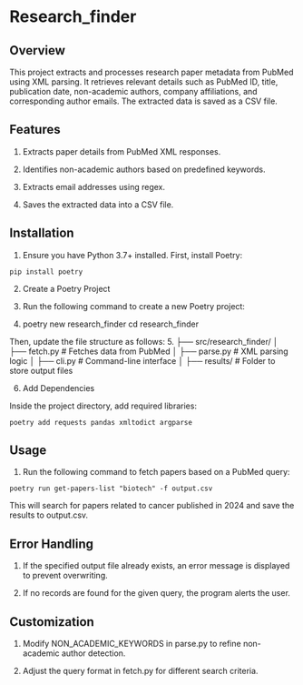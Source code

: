 # Research_finder
## Overview

This project extracts and processes research paper metadata from PubMed using XML parsing. It retrieves relevant details such as PubMed ID, title, publication date, non-academic authors, company affiliations, and corresponding author emails. The extracted data is saved as a CSV file.

## Features

1. Extracts paper details from PubMed XML responses.

2. Identifies non-academic authors based on predefined keywords.

3. Extracts email addresses using regex.

4. Saves the extracted data into a CSV file.

## Installation

1. Ensure you have Python 3.7+ installed. First, install Poetry: 

`pip install poetry`

2. Create a Poetry Project

3. Run the following command to create a new Poetry project:

4. poetry new research_finder
cd research_finder

Then, update the file structure as follows:
5. 
├── src/research_finder/
│   ├── fetch.py          # Fetches data from PubMed
│   ├── parse.py          # XML parsing logic
│   ├── cli.py            # Command-line interface
│   ├── results/          # Folder to store output files

6. Add Dependencies

Inside the project directory, add required libraries:

`poetry add requests pandas xmltodict argparse`

## Usage

1. Run the following command to fetch papers based on a PubMed query:

`poetry run get-papers-list "biotech" -f output.csv`

This will search for papers related to cancer published in 2024 and save the results to output.csv.

## Error Handling

1. If the specified output file already exists, an error message is displayed to prevent overwriting.

2. If no records are found for the given query, the program alerts the user.

## Customization

1. Modify NON_ACADEMIC_KEYWORDS in parse.py to refine non-academic author detection.

2. Adjust the query format in fetch.py for different search criteria.
